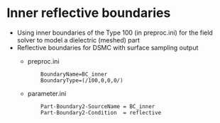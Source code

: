 # Inner reflective boundaries
* Using inner boundaries of the Type 100 (in preproc.ini) for the field solver to model a dielectric (meshed) part
* Reflective boundaries for DSMC with surface sampling output
  * preproc.ini

            BoundaryName=BC_inner
            BoundaryType=(/100,0,0,0/)

  * parameter.ini

            Part-Boundary2-SourceName = BC_inner
            Part-Boundary2-Condition  = reflective
